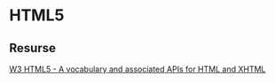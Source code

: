 # HTML5

## Resurse

[W3 HTML5 - A vocabulary and associated APIs for HTML and XHTML](https://www.w3.org/TR/html5/)
